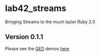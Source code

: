 # lab42\_streams

Bringing Streams to the much lazier Ruby 2.0

##  Version 0.1.1

Please see the [QED](http://rubyworks.github.io/qed/) demos [here](https://github.com/RobertDober/lab42_streams/blob/master/demo/010-basic-stream-tuto.md)

